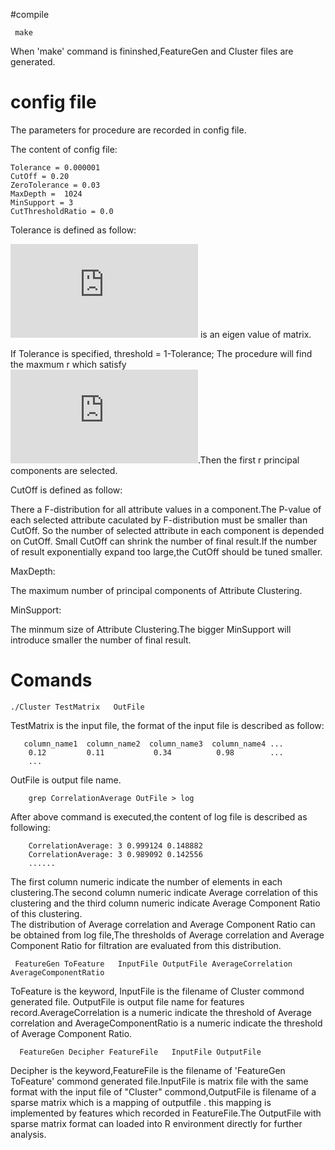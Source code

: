 #compile

     make

When 'make' command is fininshed,FeatureGen and Cluster files are generated.    

# config file 
  The parameters for procedure are recorded in config file. 
  
The content of config file:
    
    Tolerance = 0.000001
    CutOff = 0.20
    ZeroTolerance = 0.03
    MaxDepth =  1024
    MinSupport = 3
    CutThresholdRatio = 0.0

Tolerance is defined as follow:

   ![first equation](http://latex.codecogs.com/gif.latex?%5Csigma%20_%7Bi%7D) is an eigen value of matrix.  
   
   If Tolerance is specified, threshold = 1-Tolerance; The procedure will find the maxmum r which satisfy  
   ![first equation](http://latex.codecogs.com/gif.latex?%5Cfrac%7B%5Csigma%20_%7B1%7D%5E%7B2%7D&plus;%5Csigma%20_%7B2%7D%5E%7B2%7D&plus;%5Csigma%20_%7B3%7D%5E%7B2%7D%20...%20&plus;%5Csigma%20_%7Br%7D%5E%7B2%7D%7D%7B%5Csigma%20_%7B1%7D%5E%7B2%7D&plus;%5Csigma%20_%7B2%7D%5E%7B2%7D&plus;%5Csigma%20_%7B3%7D%5E%7B2%7D%20...%20&plus;%5Csigma%20_%7Bn%7D%5E%7B2%7D%7D%5Cleq%20threshold).Then the first r principal components are selected. 
 
CutOff is defined as follow: 
   
   There a F-distribution for all attribute values in a component.The P-value of each selected attribute caculated by F-distribution must be smaller than CutOff. So the number of selected attribute in each component is depended on CutOff. Small CutOff can shrink the number of final result.If the number of result exponentially expand too large,the CutOff should be tuned smaller.
   
MaxDepth:

   The maximum number of principal components of Attribute Clustering. 

MinSupport:

   The minmum size of Attribute Clustering.The bigger MinSupport will introduce smaller the number of final result.
   
   
# Comands

    ./Cluster TestMatrix   OutFile 
    
TestMatrix is the input file, the format of the input file is described as follow: 
       
       column_name1  column_name2  column_name3  column_name4 ...
        0.12         0.11           0.34          0.98        ...
        ... 
  
 OutFile is output file name. 
 
        grep CorrelationAverage OutFile > log 
  
 After above command is executed,the content of log file is described as following: 
 
        CorrelationAverage: 3 0.999124 0.148882
        CorrelationAverage: 3 0.989092 0.142556
        ......
  The first column numeric indicate the number of elements in each clustering.The second column numeric indicate Average correlation of this clustering and the third column numeric indicate Average Component Ratio of this clustering.  
  The  distribution of Average correlation and Average Component Ratio can be obtained from log file,The thresholds of Average correlation and Average Component Ratio for filtration are evaluated from this distribution. 
 
      
     FeatureGen ToFeature   InputFile OutputFile AverageCorrelation AverageComponentRatio
 
 ToFeature is the keyword, InputFile is the filename of Cluster commond generated file. OutputFile is output file name for features record.AverageCorrelation is a numeric indicate the threshold of Average correlation and AverageComponentRatio is a  numeric indicate the threshold of Average Component Ratio.  
 
      FeatureGen Decipher FeatureFile   InputFile OutputFile
   
  Decipher is the keyword,FeatureFile is the filename of 'FeatureGen ToFeature'  commond  generated file.InputFile is matrix file with the same format with the input file of "Cluster" commond,OutputFile is filename of a sparse matrix  which is a mapping of outputfile . this mapping is implemented by  features which recorded in FeatureFile.The OutputFile with sparse matrix format can loaded into R environment directly for further analysis.   
  
  
  
